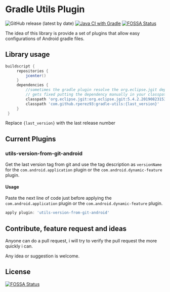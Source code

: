 # Gradle Utils Plugin 
![GitHub release (latest by date)](https://img.shields.io/github/v/release/rperez93/gradle-utils?color=blue&label=last%20release&logo=github&logoColor=white)
[![Java CI with Gradle](https://github.com/rperez93/gradle-utils/actions/workflows/gradle.yml/badge.svg)](https://github.com/rperez93/gradle-utils/actions/workflows/gradle.yml)
[![FOSSA Status](https://app.fossa.com/api/projects/git%2Bgithub.com%2Frperez93%2Fgradle-utils.svg?type=shield)](https://app.fossa.com/projects/git%2Bgithub.com%2Frperez93%2Fgradle-utils?ref=badge_shield)


The idea of this library is provide a set of plugins that allow easy configurations of Android gradle files.

## Library usage
```groovy
buildscript {
     repositories {
         jcenter()
     }
     dependencies {
         //sometimes the gradle plugin resolve the org.eclipse.jgit dependency "incomplete"
         // gets fixed putting the dependency manually in your classpath
         classpath 'org.eclipse.jgit:org.eclipse.jgit:5.4.2.201908231537-r'
         classpath 'com.github.rperez93:gradle-utils:{last_version}'
     }
 }
```

Replace `{last_version}` with the last release number

## Current Plugins

### utils-version-from-git-android

Get the last version tag from git and use the tag description as `versionName` for the `com.android.application` 
plugin or the `com.android.dynamic-feature` plugin.

#### Usage
Paste the next line of code just before applying the `com.android.application` plugin 
or the `com.android.dynamic-feature` plugin.
```groovy
apply plugin: 'utils-version-from-git-android'
```

## Contribute, feature request and ideas
Anyone can do a pull request, i will try to verify the pull request the more quickly i can. 

Any idea or suggestion is welcome.


## License
[![FOSSA Status](https://app.fossa.com/api/projects/git%2Bgithub.com%2Frperez93%2Fgradle-utils.svg?type=large)](https://app.fossa.com/projects/git%2Bgithub.com%2Frperez93%2Fgradle-utils?ref=badge_large)